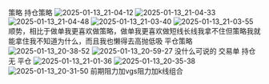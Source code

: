 策略
持仓策略
![2025-01-13_21-04-12](https://github.com/user-attachments/assets/826b91d3-751b-4b51-8f75-8b7361e278d3)
![2025-01-13_21-04-33](https://github.com/user-attachments/assets/fbc04092-bd40-433c-9a0e-471a1a389f23)
![2025-01-13_21-04-48](https://github.com/user-attachments/assets/4ad0184f-f935-4926-8f01-06a7b1e0732a)
![2025-01-13_21-03-40](https://github.com/user-attachments/assets/26685b55-6504-4e6e-afac-ade67f2574a9)
![2025-01-13_21-03-55](https://github.com/user-attachments/assets/c26cd16b-4d2a-43b2-aee9-f0bc87e44152)
顺势，相比于做单我更喜欢做策略，做单我更喜欢做短线长线我拿不住但策略我就能拿住我不知道为什么，而且我也懒得去高抛低吸
平仓策略
![2025-01-13_20-38-52](https://github.com/user-attachments/assets/aedd17fd-e342-4242-963b-34dcfa5a8356)
![2025-01-13_20-59-27](https://github.com/user-attachments/assets/3c0dad22-937c-4b88-b988-9eac3757bac6)
没什么可说的
交易单
持仓
无
平仓
![2025-01-13_21-01-36](https://github.com/user-attachments/assets/64b66721-cc20-4f3f-b0b3-af0ecce0dd4c)
![2025-01-13_20-35-38](https://github.com/user-attachments/assets/aa547ffd-c30f-4574-bf2f-2a382f652624)
![2025-01-13_20-31-50](https://github.com/user-attachments/assets/77467dd3-820a-443e-a169-c5e2356c00da)
前期阻力加vgs阻力加k线组合
